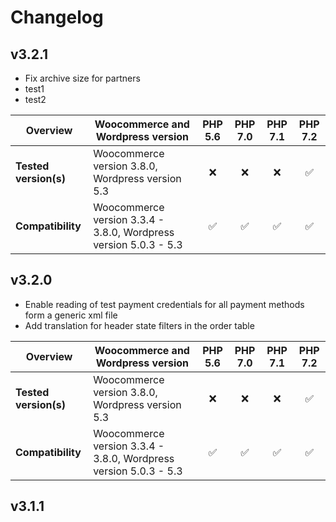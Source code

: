 # Changelog

## v3.2.1

*   Fix archive size for partners
*   test1
*   test2

|  Overview             | Woocommerce and Wordpress version                                | PHP 5.6 | PHP 7.0 | PHP 7.1 | PHP 7.2 |  
|-----------------------|------------------------------------------------------------------|:-------:|:-------:|:-------:|:-------:|  
| **Tested version(s)** | Woocommerce version 3.8.0, Wordpress version 5.3                 |   :x:   |   :x:   |   :x:   | &#9989; |  
| **Compatibility**     | Woocommerce version 3.3.4 - 3.8.0, Wordpress version 5.0.3 - 5.3 | &#9989; | &#9989; | &#9989; | &#9989; |  

## v3.2.0

*   Enable reading of test payment credentials for all payment methods form a generic xml file
*   Add translation for header state filters in the order table

|  Overview             | Woocommerce and Wordpress version                                | PHP 5.6 | PHP 7.0 | PHP 7.1 | PHP 7.2 |  
|-----------------------|------------------------------------------------------------------|:-------:|:-------:|:-------:|:-------:|  
| **Tested version(s)** | Woocommerce version 3.8.0, Wordpress version 5.3                 |   :x:   |   :x:   |   :x:   | &#9989; |  
| **Compatibility**     | Woocommerce version 3.3.4 - 3.8.0, Wordpress version 5.0.3 - 5.3 | &#9989; | &#9989; | &#9989; | &#9989; |  

## v3.1.1